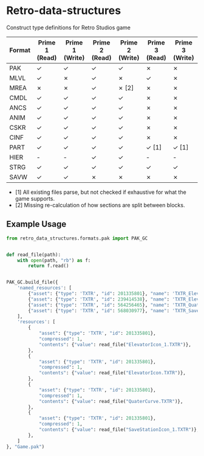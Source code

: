 # Retro-data-structures
Construct type definitions for Retro Studios game

| Format | Prime 1 (Read) | Prime 1 (Write) | Prime 2 (Read) | Prime 2 (Write) | Prime 3 (Read) | Prime 3 (Write) |
|--------| -------------- | --------------- | -------------- | --------------- | -------------- | --------------- |
| PAK    | &check;        | &check;         | &check;        | &check;         | &cross;        | &cross;         |
| MLVL   | &check;        | &cross;         | &check;        | &cross;         | &check;        | &cross;         |
| MREA   | &cross;        | &cross;         | &check;        | &cross; [2]     | &cross;        | &cross;         |
| CMDL   | &check;        | &check;         | &check;        | &check;         | &cross;        | &cross;         |
| ANCS   | &check;        | &check;         | &check;        | &check;         | &cross;        | &cross;         |
| ANIM   | &check;        | &check;         | &check;        | &check;         | &cross;        | &cross;         |
| CSKR   | &check;        | &check;         | &check;        | &check;         | &cross;        | &cross;         |
| CINF   | &check;        | &check;         | &check;        | &check;         | &cross;        | &cross;         |
| PART   | &check;        | &check;         | &check;        | &check;         | &check; [1]    | &check; [1]     |
| HIER   | -              | -               | &check;        | &check;         | -              | -               |
| STRG   | &check;        | &check;         | &check;        | &check;         | &check;        | &check;         |
| SAVW   | &check;        | &check;         | &cross;        | &cross;         | &cross;        | &cross;         |

* [1] All existing files parse, but not checked if exhaustive for what the game supports.
* [2] Missing re-calculation of how sections are split between blocks.


## Example Usage

```python
from retro_data_structures.formats.pak import PAK_GC


def read_file(path):
    with open(path, "rb") as f:
        return f.read()


PAK_GC.build_file({
    'named_resources': [
        {"asset": {"type": 'TXTR', "id": 201335801}, "name": 'TXTR_ElevatorIcon_1'},
        {"asset": {"type": 'TXTR', "id": 239414538}, "name": 'TXTR_ElevatorIcon'},
        {"asset": {"type": 'TXTR', "id": 564256465}, "name": 'TXTR_QuaterCurve'},
        {"asset": {"type": 'TXTR', "id": 568030977}, "name": 'TXTR_SaveStationIcon_1'},
    ],
    'resources': [
        {
            "asset": {"type": 'TXTR', "id": 201335801},
            "compressed": 1,
            "contents": {"value": read_file("ElevatorIcon_1.TXTR")},
        },
        {
            "asset": {"type": 'TXTR', "id": 201335801},
            "compressed": 1,
            "contents": {"value": read_file("ElevatorIcon.TXTR")},
        },
        {
            "asset": {"type": 'TXTR', "id": 201335801},
            "compressed": 1,
            "contents": {"value": read_file("QuaterCurve.TXTR")},
        },
        {
            "asset": {"type": 'TXTR', "id": 201335801},
            "compressed": 1,
            "contents": {"value": read_file("SaveStationIcon_1.TXTR")},
        },
    ]
}, "Game.pak")

```
